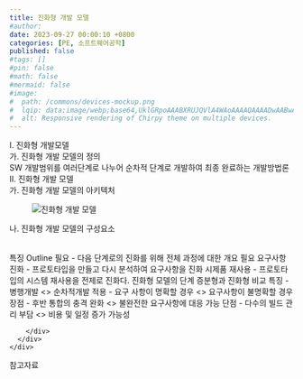 ```yaml
---
title: 진화형 개발 모델
#author: 
date: 2023-09-27 00:00:10 +0800
categories: [PE, 소프트웨어공학]
published: false
#tags: []
#pin: false
#math: false
#mermaid: false
#image:
#  path: /commons/devices-mockup.png
#  lqip: data:image/webp;base64,UklGRpoAAABXRUJQVlA4WAoAAAAQAAAADwAABwAAQUxQSDIAAAARL0AmbZurmr57yyIiqE8oiG0bejIYEQTgqiDA9vqnsUSI6H+oAERp2HZ65qP/VIAWAFZQOCBCAAAA8AEAnQEqEAAIAAVAfCWkAALp8sF8rgRgAP7o9FDvMCkMde9PK7euH5M1m6VWoDXf2FkP3BqV0ZYbO6NA/VFIAAAA
#  alt: Responsive rendering of Chirpy theme on multiple devices.
---
```


<div class="post-wrap">
  <div class="para">
    <div class="para-title">
      I. 진화형 개발모델
    </div>
    <div class="para-cntnt">
      <div class="para">
        <div class="para-title">
          가. 진화형 개발 모델의 정의
        </div>
        <div class="para-cntnt">
            SW 개발범위를 여러단계로 나누어 순차적 단계로 개발하여 최종 완료하는 개발방법론
        </div>
      </div>
    </div>
  </div>
  
  <div class="para">
    <div class="para-title">
      II. 진화형 개발 모델
    </div>
    <div class="para-cntnt">
      <div class="para">
        <div class="para-title">
          가. 진화형 개발 모델의 아키텍처
        </div>
        <div class="para-cntnt">
          <figure class="post-figure">
            <img src="/assets/img/posts/진화형-개발-모델.png" alt="진화형 개발 모델">
<!--            <figcaption>Source: Unveiling the Metaverse: Exploring Emerging Trends, Multifaceted Perspectives, and Future Challenges</figcaption>-->
          </figure>
        </div>
      </div>
      <div class="para">
        <div class="para-title">
          나. 진화형 개발 모델의 구성요소
        </div>
        <div class="para-cntnt">
          <table class="post-table">
          </table>
          특징
  Outline 필요 - 다음 단계로의 진화를 위해 전체 과정에 대한 개요 필요   
  요구사항 진화 - 프로토타입을 만들고 다시 분석하여 요구사항을 진화   
  시제품 재사용 - 프로토타입의 시스템 재사용을 전제로 진화다. 진화형 모델의 단계
증분형과 진화형 비교
  특징 - 병행개발 &lt;&gt; 순차적개발
  적용 - 요구 사항이 명확할 경우 &lt;&gt; 요구사항이 불명확할 경우
  장점 - 후반 통합의 충격 완화 &lt;&gt; 불완전한 요구사항에 대응 가능
  단점 - 다수의 빌드 관리 부담 &lt;&gt; 비용 및 일정 증가 가능성

        </div>
      </div>
    </div>
  </div>

  <div class="refr-wrap">
    <div class="refr-title">
        참고자료
    </div>
    <ol class="refr-list">
    <!--    <li>(나현식, 최대선) <a target="_blank" href="https://scienceon.kisti.re.kr/commons/util/originalView.do?cn=JAKO202225948430499&oCn=JAKO202225948430499&dbt=JAKO&journal=NJOU00291864">메타버스 보안 위협 요소 및 대응 방안 검토</a></li>-->
    <!--    <li>(M. Uddin, S. Manickam, H. Ullah, M. Obaidat and A. Dandoush) <a target="_blank" href="https://ieeexplore.ieee.org/abstract/document/10138386">Unveiling the Metaverse: Exploring Emerging Trends, Multifaceted Perspectives, and Future Challenges</a></li>-->
    </ol>
  </div>
</div>
